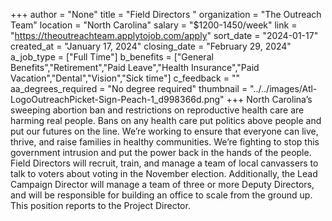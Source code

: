 +++
author = "None"
title = "Field Directors "
organization = "The Outreach Team"
location = "North Carolina"
salary = "$1200-1450/week"
link = "https://theoutreachteam.applytojob.com/apply"
sort_date = "2024-01-17"
created_at = "January 17, 2024"
closing_date = "February 29, 2024"
a_job_type = ["Full Time"]
b_benefits = ["General Benefits","Retirement","Paid Leave","Health Insurance","Paid Vacation","Dental","Vision","Sick time"]
c_feedback = ""
aa_degrees_required = "No degree required"
thumbnail = "../../images/Atl-LogoOutreachPicket-Sign-Peach-1_d998366d.png"
+++
North Carolina’s sweeping abortion ban and restrictions on reproductive health care are harming real people. Bans on any health care put politics above people and put our futures on the line. We’re working to ensure that everyone can live, thrive, and raise families in healthy communities. We’re fighting to stop this government intrusion and put the power back in the hands of the people. Field Directors will recruit, train, and manage a team of local canvassers to talk to voters about voting in the November election. Additionally, the Lead Campaign Director will manage a team of three or more Deputy Directors, and will be responsible for building an office to scale from the ground up. This position reports to the Project Director.
